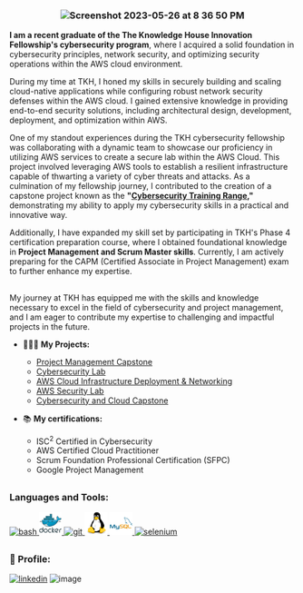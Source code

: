 <h3 align="center"><img width="900" alt="Screenshot 2023-05-26 at 8 36 50 PM" src="https://github.com/ellaowens/ellaowens/assets/114102710/08e211c5-2924-49cf-92de-8d3d9f8bcf29"></h3>


**I am a recent graduate of the The Knowledge House Innovation Fellowship's cybersecurity program**, where I acquired a solid foundation in cybersecurity principles, network security, and optimizing security operations within the AWS cloud environment.

During my time at TKH, I honed my skills in securely building and scaling cloud-native applications while configuring robust network security defenses within the AWS cloud. I gained extensive knowledge in providing end-to-end security solutions, including architectural design, development, deployment, and optimization within AWS.

One of my standout experiences during the TKH cybersecurity fellowship was collaborating with a dynamic team to showcase our proficiency in utilizing AWS services to create a secure lab within the AWS Cloud. This project involved leveraging AWS tools to establish a resilient infrastructure capable of thwarting a variety of cyber threats and attacks.
As a culmination of my fellowship journey, I contributed to the creation of a capstone project known as the **"[Cybersecurity Training Range](https://github.com/cybertrainingrange/cybertraininingrange.io/blob/main/README.md),"** demonstrating my ability to apply my cybersecurity skills in a practical and innovative way.

Additionally, I have expanded my skill set by participating in TKH's Phase 4 certification preparation course, where I obtained foundational knowledge in **Project Management and Scrum Master skills**. Currently, I am actively preparing for the CAPM (Certified Associate in Project Management) exam to further enhance my expertise.

##
My journey at TKH has equipped me with the skills and knowledge necessary to excel in the field of cybersecurity and project management, and I am eager to contribute my expertise to challenging and impactful projects in the future.


- 👩🏽‍💻 **My Projects:**
  - [Project Management Capstone](https://github.com/ellaowens/Project-Manangement-Capstone)
  - [Cybersecurity Lab](https://github.com/ellaowens/Cybersecurity-Lab)
  - [AWS Cloud Infrastructure Deployment & Networking](https://github.com/ellaowens/AWS-Cloud-Infrastructure-Deployment-and-Networking)
  - [AWS Security Lab](https://github.com/ellaowens/AWS-Security-Lab)
  - [Cybersecurity and Cloud Capstone](https://github.com/ellaowens/Cybersecurity-and-Cloud-Security-Capstone)


- 📚 **My certifications:** 
  - ISC<sup>2</sup> Certified in Cybersecurity
  - AWS Certified Cloud Practitioner
  - Scrum Foundation Professional Certification (SFPC)
  - Google Project Management

  
    
## <h3 align="left">Languages and Tools:</h3>
<p align="left"> <a href="https://www.gnu.org/software/bash/" target="_blank" rel="noreferrer"> <img src="https://www.vectorlogo.zone/logos/gnu_bash/gnu_bash-icon.svg" alt="bash" width="40" height="40"/> </a> <a href="https://www.docker.com/" target="_blank" rel="noreferrer"> <img src="https://raw.githubusercontent.com/devicons/devicon/master/icons/docker/docker-original-wordmark.svg" alt="docker" width="40" height="40"/> </a> <a href="https://git-scm.com/" target="_blank" rel="noreferrer"> <img src="https://www.vectorlogo.zone/logos/git-scm/git-scm-icon.svg" alt="git" width="40" height="40"/> </a> <a href="https://www.linux.org/" target="_blank" rel="noreferrer"> <img src="https://raw.githubusercontent.com/devicons/devicon/master/icons/linux/linux-original.svg" alt="linux" width="40" height="40"/> </a> <a href="https://www.mysql.com/" target="_blank" rel="noreferrer"> <img src="https://raw.githubusercontent.com/devicons/devicon/master/icons/mysql/mysql-original-wordmark.svg" alt="mysql" width="40" height="40"/> </a> <a href="https://www.selenium.dev" target="_blank" rel="noreferrer"> <img src="https://raw.githubusercontent.com/detain/svg-logos/780f25886640cef088af994181646db2f6b1a3f8/svg/selenium-logo.svg" alt="selenium" width="40" height="40"/> </a> </p>

## <h3 align="left">🔗 Profile:</h3>
[![linkedin](https://img.shields.io/badge/linkedin-0A66C2?style=for-the-badge&logo=linkedin&logoColor=white)](https://www.linkedin.com/in/ellahowens)
![image](https://github.com/user-attachments/assets/12d0e3c7-cfd0-486b-a59f-8162615fe722)
